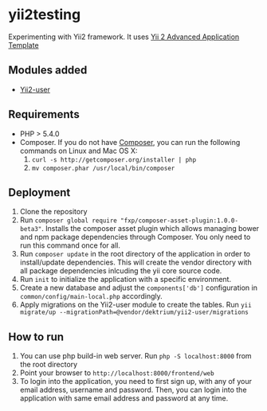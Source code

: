 yii2testing
===========

Experimenting with Yii2 framework. It uses [Yii 2 Advanced Application Template](https://github.com/yiisoft/yii2-app-advanced) 

Modules added
-------------
- [Yii2-user](http://yii2-user.readthedocs.org/en/latest/index.html)

Requirements
------------
- PHP > 5.4.0 
- Composer. If you do not have [Composer](http://getcomposer.org/), you can run
  the following commands on Linux and Mac OS X:
  1. `curl -s http://getcomposer.org/installer | php`
  2. `mv composer.phar /usr/local/bin/composer`

Deployment
----------
1. Clone the repository 
2. Run `composer global require "fxp/composer-asset-plugin:1.0.0-beta3"`. Installs the composer asset plugin which allows managing
   bower and npm package dependencies through Composer. You only need to run this command once for all. 
3. Run `composer update` in the root directory of the application in order to
   install/update dependencies. This will create the vendor directory with all
   package dependencies inlcuding the yii core source code.
4. Run `init` to initialize the application with a specific environment.
2. Create a new database and adjust the `components['db']` configuration in `common/config/main-local.php` accordingly.
3. Apply migrations on the Yii2-user module to create the tables. Run `yii migrate/up --migrationPath=@vendor/dektrium/yii2-user/migrations` 
  
How to run
----------
1. You can use php build-in web server. Run `php -S localhost:8000` from the
   root directory
2. Point your browser to `http://localhost:8000/frontend/web` 
3. To login into the application, you need to first sign up, with any of your email address, username and password. 
   Then, you can login into the application with same email address and password at any time. 


